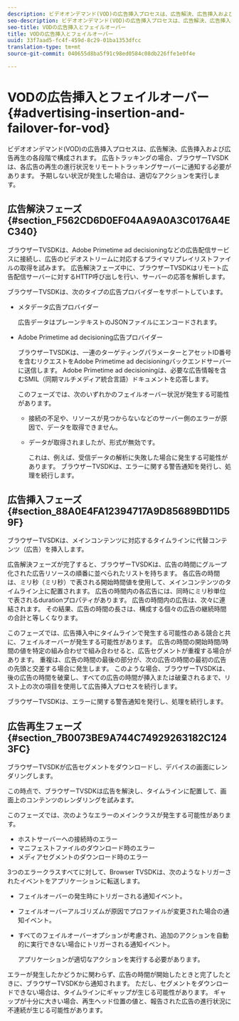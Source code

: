 ```yaml
---
description: ビデオオンデマンド(VOD)の広告挿入プロセスは、広告解決、広告挿入および広告再生の各段階で構成されます。 広告トラッキングの場合、ブラウザーTVSDKは、各広告の再生の進行状況をリモートトラッキングサーバーに通知する必要があります。 予期しない状況が発生した場合は、適切なアクションを実行します。
seo-description: ビデオオンデマンド(VOD)の広告挿入プロセスは、広告解決、広告挿入および広告再生の各段階で構成されます。 広告トラッキングの場合、ブラウザーTVSDKは、各広告の再生の進行状況をリモートトラッキングサーバーに通知する必要があります。 予期しない状況が発生した場合は、適切なアクションを実行します。
seo-title: VODの広告挿入とフェイルオーバー
title: VODの広告挿入とフェイルオーバー
uuid: 33f7aad5-fc4f-459d-8c29-01ba1353dfcc
translation-type: tm+mt
source-git-commit: 040655d8ba5f91c98ed0584c08db226ffe1e0f4e

---
```



# VODの広告挿入とフェイルオーバー{#advertising-insertion-and-failover-for-vod}

ビデオオンデマンド(VOD)の広告挿入プロセスは、広告解決、広告挿入および広告再生の各段階で構成されます。 広告トラッキングの場合、ブラウザーTVSDKは、各広告の再生の進行状況をリモートトラッキングサーバーに通知する必要があります。 予期しない状況が発生した場合は、適切なアクションを実行します。

## 広告解決フェーズ {#section_F562CD6D0EF04AA9A0A3C0176A4EC340}

ブラウザーTVSDKは、Adobe Primetime ad decisioningなどの広告配信サービスに接続し、広告のビデオストリームに対応するプライマリプレイリストファイルの取得を試みます。 広告解決フェーズ中に、ブラウザーTVSDKはリモート広告配信サーバーに対するHTTP呼び出しを行い、サーバーの応答を解析します。

ブラウザーTVSDKは、次のタイプの広告プロバイダーをサポートしています。

* メタデータ広告プロバイダー

   広告データはプレーンテキストのJSONファイルにエンコードされます。
* Adobe Primetime ad decisioning広告プロバイダー

   ブラウザーTVSDKは、一連のターゲティングパラメーターとアセットID番号を含むリクエストをAdobe Primetime ad decisioningバックエンドサーバーに送信します。 Adobe Primetime ad decisioningは、必要な広告情報を含むSMIL（同期マルチメディア統合言語）ドキュメントを応答します。

   このフェーズでは、次のいずれかのフェイルオーバー状況が発生する可能性があります。

   * 接続の不足や、リソースが見つからないなどのサーバー側のエラーが原因で、データを取得できません。
   * データが取得されましたが、形式が無効です。

      これは、例えば、受信データの解析に失敗した場合に発生する可能性があります。
   ブラウザーTVSDKは、エラーに関する警告通知を発行し、処理を続行します。

## 広告挿入フェーズ {#section_88A0E4FA12394717A9D85689BD11D59F}

ブラウザーTVSDKは、メインコンテンツに対応するタイムラインに代替コンテンツ（広告）を挿入します。

広告解決フェーズが完了すると、ブラウザーTVSDKは、広告の時間にグループ化された広告リソースの順番に並べられたリストを持ちます。 各広告の時間は、ミリ秒（ミリ秒）で表される開始時間値を使用して、メインコンテンツのタイムライン上に配置されます。 広告の時間内の各広告には、同時にミリ秒単位で表されるdurationプロパティがあります。 広告の時間内の広告は、次々に連結されます。 その結果、広告の時間の長さは、構成する個々の広告の継続時間の合計と等しくなります。

このフェーズでは、広告挿入中にタイムラインで発生する可能性のある競合と共に、フェイルオーバーが発生する可能性があります。 広告の時間の開始時間/時間の値を特定の組み合わせで組み合わせると、広告セグメントが重複する場合があります。 重複は、広告の時間の最後の部分が、次の広告の時間の最初の広告の先頭と交差する場合に発生します。 このような場合、ブラウザーTVSDKは、後の広告の時間を破棄し、すべての広告の時間が挿入または破棄されるまで、リスト上の次の項目を使用して広告挿入プロセスを続行します。

ブラウザーTVSDKは、エラーに関する警告通知を発行し、処理を続行します。

## 広告再生フェーズ {#section_7B0073BE9A744C74929263182C1243FC}

ブラウザーTVSDKが広告セグメントをダウンロードし、デバイスの画面にレンダリングします。

この時点で、ブラウザーTVSDKは広告を解決し、タイムラインに配置して、画面上のコンテンツのレンダリングを試みます。

このフェーズでは、次のようなエラーのメインクラスが発生する可能性があります。

* ホストサーバーへの接続時のエラー
* マニフェストファイルのダウンロード時のエラー
* メディアセグメントのダウンロード時のエラー

3つのエラークラスすべてに対して、Browser TVSDKは、次のようなトリガーされたイベントをアプリケーションに転送します。

* フェイルオーバーの発生時にトリガーされる通知イベント。
* フェイルオーバーアルゴリズムが原因でプロファイルが変更された場合の通知イベント。
* すべてのフェイルオーバーオプションが考慮され、追加のアクションを自動的に実行できない場合にトリガーされる通知イベント。

   アプリケーションが適切なアクションを実行する必要があります。

エラーが発生したかどうかに関わらず、広告の時間が開始したときと完了したときに、ブラウザーTVSDKから通知されます。 ただし、セグメントをダウンロードできない場合は、タイムラインにギャップが生じる可能性があります。 ギャップが十分に大きい場合、再生ヘッド位置の値と、報告された広告の進行状況に不連続が生じる可能性があります。
